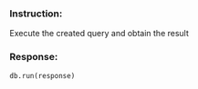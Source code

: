 ### Instruction:
Execute the created query and obtain the result

### Response:
```python
db.run(response)
```